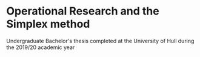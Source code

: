 # Operational Research and the Simplex method
Undergraduate Bachelor's thesis completed at the University of Hull during the 2019/20 academic year
